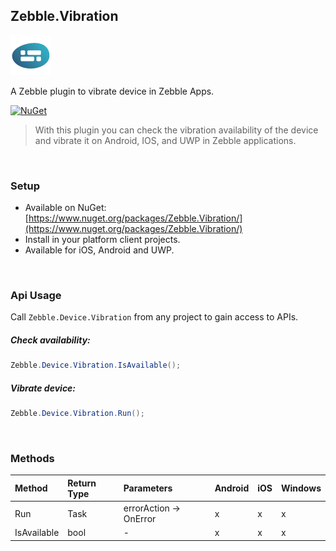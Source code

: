 [logo]: https://raw.githubusercontent.com/Geeksltd/Zebble.Vibration/master/Shared/NuGet/Icon.png "Zebble.Vibration"


## Zebble.Vibration

![logo]

A Zebble plugin to vibrate device in Zebble Apps.


[![NuGet](https://img.shields.io/nuget/v/Zebble.Vibration.svg?label=NuGet)](https://www.nuget.org/packages/Zebble.Vibration/)

> With this plugin you can check the vibration availability of the device and vibrate it on Android, IOS, and UWP in Zebble applications.

<br>


### Setup
* Available on NuGet: [https://www.nuget.org/packages/Zebble.Vibration/](https://www.nuget.org/packages/Zebble.Vibration/)
* Install in your platform client projects.
* Available for iOS, Android and UWP.
<br>


### Api Usage

Call `Zebble.Device.Vibration` from any project to gain access to APIs.

##### Check availability:
```csharp
Zebble.Device.Vibration.IsAvailable();
```

##### Vibrate device:
```csharp
Zebble.Device.Vibration.Run();
```
<br>

### Methods
| Method       | Return Type  | Parameters                          | Android | iOS | Windows |
| :----------- | :----------- | :-----------                        | :------ | :-- | :------ |
| Run         | Task| errorAction -> OnError| x       | x   | x       |
| IsAvailable         | bool| -| x       | x   | x       |